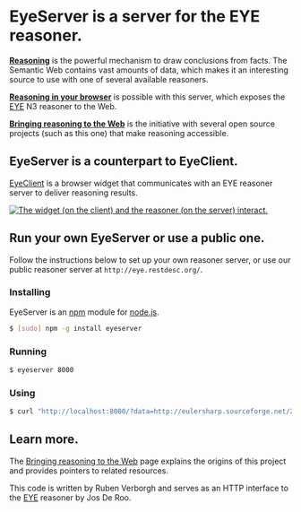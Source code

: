 # EyeServer is a server for the EYE reasoner.

[**Reasoning**](http://n3.restdesc.org/) is the powerful mechanism to draw conclusions from facts.
The Semantic Web contains vast amounts of data,
which makes it an interesting source to use with one of several available reasoners.

[**Reasoning in your browser**](https://github.com/RubenVerborgh/EyeClient) is possible with this server, which exposes the [EYE](http://eulersharp.sourceforge.net/) N3 reasoner to the Web.

[**Bringing reasoning to the Web**](http://reasoning.restdesc.org/) is the initiative with several open source projects (such as this one) that make reasoning accessible.

## EyeServer is a counterpart to EyeClient.
[EyeClient](https://github.com/RubenVerborgh/EyeClient) is a browser widget that communicates with an EYE reasoner server to deliver reasoning results.

[![The widget (on the client) and the reasoner (on the server) interact.](http://reasoning.restdesc.org/images/reasoner-client-server.png)](http://reasoning.restdesc.org/)

## Run your own EyeServer or use a public one.
Follow the instructions below to set up your own reasoner server,
or use our public reasoner server at `http://eye.restdesc.org/`.

### Installing
EyeServer is an [npm](http://npmjs.org/) module for [node.js](http://nodejs.org/).

``` bash
$ [sudo] npm -g install eyeserver
```

### Running

``` bash
$ eyeserver 8000
```

### Using

``` bash
$ curl "http://localhost:8000/?data=http://eulersharp.sourceforge.net/2003/03swap/socrates.n3&query=http://eulersharp.sourceforge.net/2003/03swap/socratesF.n3"
```

## Learn more.

The [Bringing reasoning to the Web](http://reasoning.restdesc.org/) page explains the origins of this project and provides pointers to related resources.

This code is written by Ruben Verborgh and serves as an HTTP interface to the [EYE](http://eulersharp.sourceforge.net/) reasoner by Jos De Roo.
